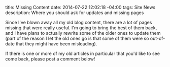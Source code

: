 title: Missing Content
date: 2014-07-22 12:02:18 -04:00
tags: Site News
description: Where you should ask for updates and missing pages

Since I've blown away all my old blog content, there are a lot of pages missing that were really useful. 
I'm going to bring the best of them back, and I have plans to actually rewrite some of the older ones to update them 
(part of the reason I let the old ones go is that some of them were so out-of-date that they might have been misleading).

If there is one or more of my old articles in particular that you'd like to see come back, please post a comment below!
